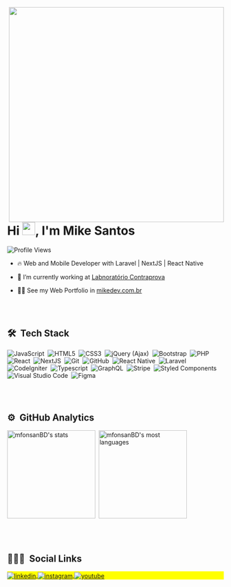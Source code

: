 <img align="right" height="500em" src="https://raw.githubusercontent.com/gist/mfonsanBD/bf329cbccdb9e3e487fdb79d084acdd9/raw/9e54ea325a7fa112fa1c79b701bc775f063e97f9/githubcard.svg"/>
<h1 align="left">Hi <img src="https://raw.githubusercontent.com/kaueMarques/kaueMarques/master/hi.gif" width="30px">, I'm Mike Santos</h1>
<p align="left"> <img src="https://komarev.com/ghpvc/?username=mfonsanBD&color=yellow" alt="Profile Views" /> </p>

- 🔥 Web and Mobile Developer with Laravel | NextJS | React Native

- 🔭 I’m currently working at [Labnoratório Contraprova](https://exames.contraprova.com.br/)

- 👨‍💻 See my Web Portfolio in [mikedev.com.br](https://mikedev.com.br)

<br><br>

## 🛠 &nbsp;Tech Stack

![JavaScript](https://img.shields.io/badge/-JavaScript-05122A?style=flat&logo=javascript)&nbsp;
![HTML5](https://img.shields.io/badge/-HTML-05122A?style=flat&logo=HTML5)&nbsp;
![CSS3](https://img.shields.io/badge/-CSS-05122A?style=flat&logo=CSS3&logoColor=1572B6)&nbsp;
![jQuery (Ajax)](https://img.shields.io/badge/jQuery/Ajax-05122A?style=flat&logo=jquery)&nbsp;
![Bootstrap](https://img.shields.io/badge/Bootstrap-05122A?style=flat&logo=bootstrap)&nbsp;
![PHP](https://img.shields.io/badge/PHP-05122A?style=flat&logo=php)&nbsp;
![React](https://img.shields.io/badge/-React-05122A?style=flat&logo=react)&nbsp;
![NextJS](https://img.shields.io/badge/-NextJS-05122A?style=flat&logo=next.js)&nbsp;
![Git](https://img.shields.io/badge/-Git-05122A?style=flat&logo=git)&nbsp;
![GitHub](https://img.shields.io/badge/-GitHub-05122A?style=flat&logo=github)&nbsp;
![React Native](https://img.shields.io/badge/-React%20Native-05122A?style=flat&logo=react)&nbsp;
![Laravel](https://img.shields.io/badge/Laravel-05122A?style=flat&logo=laravel)&nbsp;
![CodeIgniter](https://img.shields.io/badge/CodeIgniter-05122A?style=flat&logo=codeigniter)&nbsp;
![Typescript](https://img.shields.io/badge/Typescript-05122A?style=flat&logo=typescript)&nbsp;
![GraphQL](https://img.shields.io/badge/GraphQL-05122A?style=flat&logo=graphql)&nbsp;
![Stripe](https://img.shields.io/badge/Stripe-05122A?style=flat&logo=strapi)&nbsp;
![Styled Components](https://img.shields.io/badge/Styled%20Components-05122A?style=flat&logo=styled-components)&nbsp;
![Visual Studio Code](https://img.shields.io/badge/-Visual%20Studio%20Code-05122A?style=flat&logo=visual-studio-code&logoColor=007ACC)&nbsp;
![Figma](https://img.shields.io/badge/Figma-05122A?style=flat&logo=figma)&nbsp;


<br><br>

## ⚙️ &nbsp;GitHub Analytics

<p align="left">
<img height="205em" src="https://github-readme-stats.vercel.app/api?username=mfonsanBD&show_icons=true&theme=github_dark " alt="mfonsanBD's stats"/>&nbsp;
<img height="205em" src="https://github-readme-stats.vercel.app/api/top-langs/?username=mfonsanBD&layout=compact&theme=github_dark " alt="mfonsanBD's most languages"/>
</p>

<br><br>

## 👨🏽‍🦲 &nbsp;Social Links

<p align="left" style="background:yellow">
<a href="https://www.linkedin.com/in/mike-fonseca-santos" target="_blank">
  <img align="center" src="https://img.shields.io/badge/-Mike%20Santos-05122A?style=flat&logo=linkedin" alt="linkedin"/>
</a>
<a href="https://www.instagram.com/mikefnscdsnts/" target="_blank">
 <img align="center" src="https://img.shields.io/badge/-Mike%20Santos-05122A?style=flat&logo=instagram" alt="instagram"/>
</a>
<a href="https://wa.me/5521974804758" target="_blank">
 <img align="center" src="https://img.shields.io/badge/-Mike%20Santos-05122A?style=flat&logo=whatsapp" alt="youtube"/>
</a>
</p>
